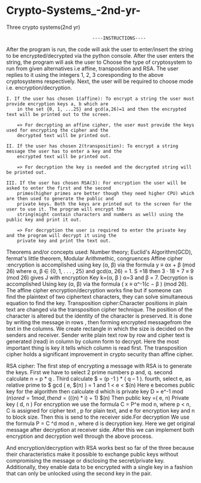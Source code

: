 # Crypto-Systems_-2nd-yr-
Three crypto systems(2nd yr)

			                      	----INSTRUCTIONS----

After the program is run, the code will ask the user to enter/insert the string to be encrypted/decrypted
via the python console. After the user enters the string, the program will ask the user to Choose the type 
of cryptosystem to run from given alternatives i.e affine, transposition and RSA. The user replies to it 
using the integers 1, 2, 3 coresponding to the above cryptosystems respectively. Next, the user will be 
required to choose mode i.e. encryption/decryption.

	I. If the user has chosen 1(affine): To encrypt a string the user must provide encryption keys a, b which are 
		in the set {0, 1, ...25} and gcd(a,26)=1 and then the encrypted text will be printed out to the screen.

		=> For decrypting an affine cipher, the user must provide the keys used for encrypting the cipher and the
		decrypted text will be printed out.

	II. If the user has chosen 2(transposition): To encrypt a string message the user has to enter a key and the 
		encrypted text will be printed out.

		=> For decryption the key is needed and the decrypted string will be printed out.

	III. If the user has chosen RSA(3): For encryption the user will be asked to enter the first and the second 
		primes(higher primes are better though they need higher CPU) which are then used to generate the public and 
		private keys. Both the keys are printed out to the screen for the user to use it. The program will encrypt the 
		string(might contain characters and numbers as well) using the public key and print it out.
		
		=> For decryption the user is required to enter the private key and the program will decrypt it using the
		private key and print the text out.
Theorems and/or concepts used: Number theory; Euclid's Algorithm(GCD), fermat's little theorem, Modular Arithmethic, congruences
Affine cipher :encryption is accomplished using key (α, β) via the formula y ≡ αx + β (mod 26)  where α, β ∈ {0, 1, . . . , 25} and 
	gcd(α, 26) = 1. S =18  then 3 · 18 + 7 ≡ 9 (mod 26) gives J with encryption Key k=(α, β ) α=3 and β = 7.
	Decryption is accomplished Using  key (α, β) via the formula  ( x ≡ α^-1(c −  β ) (mod 26).
	The affine cipher encryption/decryption works fine but if someone can find the plaintext of two ciphertext characters, 
	they can solve simultaneous equation to find the key.
Transposition cipher:Character positions in plain text are changed via the transposition cipher technique. The position of the 
	character is altered but the identity of the character is preserved.
	 It is done by writing the message in rows , then forming encrypted messagefrom the text in the columns.
	 We create rectangle in which the size is decided on the senders and receiver. Sender write plain text row by
	 row and cipher text is generated (read) in column by column form to decrypt. Here the most important thing 
	is key it tells which column is read first.
The transposition cipher holds a significant improvement in crypto security than affine cipher.

RSA cipher:  The first step of encrypting a message with RSA is to generate the keys. First we have to select 2 prime numbers p and, q. 
second calculate n = p * q . Third calculate $ = (p -1 ) * (  q – 1 ). fourth, select e, as relative prime to $  gcd ( e, $(n) ) = 1  and 1 < e < $(n) 
Here e becomes public key for the algorithm then calculate d which is private key D = e^-1 mod $(n) or ed = 1 mod  , then d = (($(n) * i) + 1) $(n)
Then public key  =( e, n) Private key ( d, n )
For encryption we use the formula  C = P^e mod n, where p < n, C is assigned for cipher text , p for plain text, and e for encryption key and n to block size.
Then this is send to the receiver side.For decryption We use the formula P = C ^d mod n , where d is decryption key. Here we get original message after decryption at receiver side. 
After this we can implement both encryption and decryption well through the above process.

And encryption/decryption with RSA works best 
	so far of the three because their characteristics make it possible to exchange public keys without compromising the message or disclosing the 
	secret/private key. Additionally, they enable data to be encrypted with a single key in a fashion that can only be unlocked using 
	the second key in the pair.








